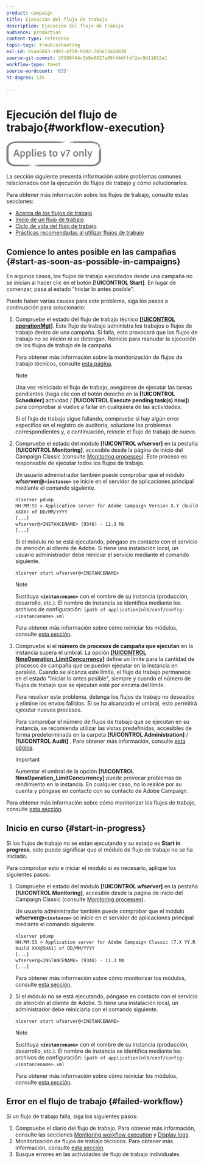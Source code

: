 ```yaml
---
product: campaign
title: Ejecución del flujo de trabajo
description: Ejecución del flujo de trabajo
audience: production
content-type: reference
topic-tags: troubleshooting
exl-id: b5aa5663-1902-4f50-9202-783e73a28838
source-git-commit: 20509f44c5b8e0827a09f44dffdf2ec9d11652a1
workflow-type: tm+mt
source-wordcount: '633'
ht-degree: 13%

---
```


# Ejecución del flujo de trabajo{#workflow-execution}

![](../../assets/v7-only.svg)

La sección siguiente presenta información sobre problemas comunes relacionados con la ejecución de flujos de trabajo y cómo solucionarlos.

Para obtener más información sobre los flujos de trabajo, consulte estas secciones:

* [Acerca de los flujos de trabajo](../../workflow/using/about-workflows.md)
* [Inicio de un flujo de trabajo](../../workflow/using/starting-a-workflow.md)
* [Ciclo de vida del flujo de trabajo](../../workflow/using/workflow-life-cycle.md)
* [Prácticas recomendadas al utilizar flujos de trabajo](../../workflow/using/workflow-best-practices.md)

## Comience lo antes posible en las campañas {#start-as-soon-as-possible-in-campaigns}

En algunos casos, los flujos de trabajo ejecutados desde una campaña no se inician al hacer clic en el botón **[!UICONTROL Start]**. En lugar de comenzar, pasa al estado &quot;Iniciar lo antes posible&quot;.

Puede haber varias causas para este problema, siga los pasos a continuación para solucionarlo:

1. Compruebe el estado del flujo de trabajo técnico [**[!UICONTROL operationMgt]**](../../workflow/using/about-technical-workflows.md). Este flujo de trabajo administra los trabajos o flujos de trabajo dentro de una campaña. Si falla, esto provocará que los flujos de trabajo no se inicien ni se detengan. Reinicie para reanudar la ejecución de los flujos de trabajo de la campaña.

   Para obtener más información sobre la monitorización de flujos de trabajo técnicos, consulte [esta página](../../workflow/using/monitoring-technical-workflows.md).

   >[!NOTE]
   >
   >Una vez reiniciado el flujo de trabajo, asegúrese de ejecutar las tareas pendientes (haga clic con el botón derecho en la **[!UICONTROL Scheduler]** actividad / **[!UICONTROL Execute pending task(s) now]**) para comprobar si vuelve a fallar en cualquiera de las actividades.

   Si el flujo de trabajo sigue fallando, compruebe si hay algún error específico en el registro de auditoría, solucione los problemas correspondientes y, a continuación, reinicie el flujo de trabajo de nuevo.

1. Compruebe el estado del módulo **[!UICONTROL wfserver]** en la pestaña **[!UICONTROL Monitoring]**, accesible desde la página de inicio del Campaign Classic (consulte [Monitoring processes](../../production/using/monitoring-processes.md)). Este proceso es responsable de ejecutar todos los flujos de trabajo.

   Un usuario administrador también puede comprobar que el módulo **wfserver@`<instance>`** se inicie en el servidor de aplicaciones principal mediante el comando siguiente.

   ```
   nlserver pdump
   HH:MM:SS > Application server for Adobe Campaign Version X.Y (build XXXX) of DD/MM/YYYY
   [...]
   wfserver@<INSTANCENAME> (9340) - 11.3 Mb
   [...]
   ```

   Si el módulo no se está ejecutando, póngase en contacto con el servicio de atención al cliente de Adobe. Si tiene una instalación local, un usuario administrador debe reiniciar el servicio mediante el comando siguiente.

   ```
   nlserver start wfserver@<INSTANCENAME>
   ```

   >[!NOTE]
   >
   >Sustituya **`<instancename>`** con el nombre de su instancia (producción, desarrollo, etc.). El nombre de instancia se identifica mediante los archivos de configuración:
   >`[path of application]nl6/conf/config-<instancename>.xml`

   Para obtener más información sobre cómo reiniciar los módulos, consulte [esta sección](../../production/using/usual-commands.md#module-launch-commands).

1. Compruebe si el **número de procesos de campaña que ejecutan** en la instancia supera el umbral. La opción [**[!UICONTROL NmsOperation_LimitConcurrency]**](../../installation/using/configuring-campaign-options.md#campaign-e-workflow-management) define un límite para la cantidad de procesos de campaña que se pueden ejecutar en la instancia en paralelo. Cuando se alcanza este límite, el flujo de trabajo permanece en el estado &quot;Iniciar lo antes posible&quot;, siempre y cuando el número de flujos de trabajo que se ejecutan esté por encima del límite.

   Para resolver este problema, detenga los flujos de trabajo no deseados y elimine los envíos fallidos. Si se ha alcanzado el umbral, esto permitirá ejecutar nuevos procesos.

   Para comprobar el número de flujos de trabajo que se ejecutan en su instancia, se recomienda utilizar las vistas predefinidas, accesibles de forma predeterminada en la carpeta **[!UICONTROL Administration]** / **[!UICONTROL Audit]** . Para obtener más información, consulte [esta página](../../workflow/using/monitoring-workflow-execution.md#filtering-workflows-status).

   >[!IMPORTANT]
   >
   >Aumentar el umbral de la opción **[!UICONTROL NmsOperation_LimitConcurrency]** puede provocar problemas de rendimiento en la instancia. En cualquier caso, no lo realice por su cuenta y póngase en contacto con su contacto de Adobe Campaign.

Para obtener más información sobre cómo monitorizar los flujos de trabajo, consulte [esta sección](../../workflow/using/monitoring-workflow-execution.md).

## Inicio en curso {#start-in-progress}

Si los flujos de trabajo no se están ejecutando y su estado es **Start in progress**, esto puede significar que el módulo de flujo de trabajo no se ha iniciado.

Para comprobar esto e iniciar el módulo si es necesario, aplique los siguientes pasos:

1. Compruebe el estado del módulo **[!UICONTROL wfserver]** en la pestaña **[!UICONTROL Monitoring]**, accesible desde la página de inicio del Campaign Classic (consulte [Monitoring processes](../../production/using/monitoring-processes.md)).

   Un usuario administrador también puede comprobar que el módulo **wfserver@`<instance>`** se inicie en el servidor de aplicaciones principal mediante el comando siguiente.

   ```
   nlserver pdump
   HH:MM:SS > Application server for Adobe Campaign Classic (7.X YY.R build XXX@SHA1) of DD/MM/YYYY
   [...]
   wfserver@<INSTANCENAME> (9340) - 11.3 Mb
   [...]
   ```

   Para obtener más información sobre cómo monitorizar los módulos, consulte [esta sección](../../production/using/usual-commands.md#monitoring-commands-).

1. Si el módulo no se está ejecutando, póngase en contacto con el servicio de atención al cliente de Adobe. Si tiene una instalación local, un administrador debe reiniciarla con el comando siguiente.

   ```
   nlserver start wfserver@<INSTANCENAME>
   ```

   >[!NOTE]
   >
   >Sustituya **`<instancename>`** con el nombre de su instancia (producción, desarrollo, etc.). El nombre de instancia se identifica mediante los archivos de configuración:
   >`[path of application]nl6/conf/config-<instancename>.xml`

   Para obtener más información sobre cómo reiniciar los módulos, consulte [esta sección](../../production/using/usual-commands.md#module-launch-commands).

## Error en el flujo de trabajo {#failed-workflow}

Si un flujo de trabajo falla, siga los siguientes pasos:

1. Compruebe el diario del flujo de trabajo. Para obtener más información, consulte las secciones [Monitoring workflow execution](../../workflow/using/monitoring-workflow-execution.md) y [Display logs](../../workflow/using/monitoring-workflow-execution.md#displaying-logs).
1. Monitorización de flujos de trabajo técnicos. Para obtener más información, consulte [esta sección](../../workflow/using/monitoring-technical-workflows.md).
1. Busque errores en las actividades de flujo de trabajo individuales.
